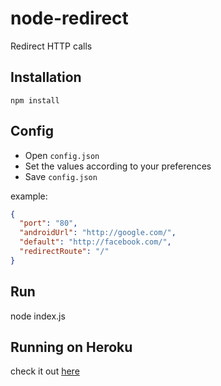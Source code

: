 # node-redirect
Redirect HTTP calls

## Installation
`npm install`

## Config
* Open `config.json`
* Set the values according to your preferences
* Save `config.json`

example:

```json
{
  "port": "80",
  "androidUrl": "http://google.com/",
  "default": "http://facebook.com/",
  "redirectRoute": "/"
}
```

## Run
node index.js

## Running on Heroku
check it out [here](https://devcenter.heroku.com/articles/getting-started-with-nodejs#deploy-the-app)
